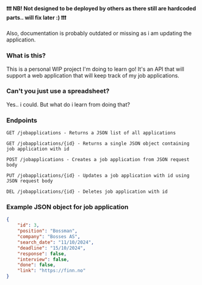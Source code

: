 #### ❗❗❗ NB! Not designed to be deployed by others as there still are hardcoded parts.. will fix later :) ❗❗❗
Also, documentation is probably outdated or missing as i am updating the application.

### What is this?
This is a personal WIP project I'm doing to learn go! It's an API that will support a web application that will keep track of my job applications.

### Can't you just use a spreadsheet?
Yes.. i could. But what do i learn from doing that?

### Endpoints
```
GET /jobapplications - Returns a JSON list of all applications
```
```
GET /jobapplications/{id} - Returns a single JSON object containing job application with id
```
```
POST /jobapplications - Creates a job application from JSON request body
```
```
PUT /jobapplications/{id} - Updates a job application with id using JSON request body
```
```
DEL /jobapplications/{id} - Deletes job application with id
```
### Example JSON object for job application

```json
{
	"id": 3,
	"position": "Bossman",
	"company": "Bosses AS",
	"search_date": "11/10/2024",
	"deadline": "15/10/2024",
	"response": false,
	"interview": false,
	"done": false,
	"link": "https://finn.no"
}
```
